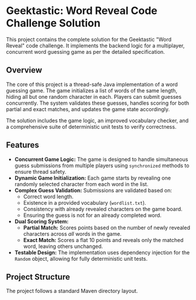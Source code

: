 # Geektastic: Word Reveal Code Challenge Solution

This project contains the complete solution for the Geektastic "Word Reveal" code challenge. It implements the backend logic for a multiplayer, concurrent word guessing game as per the detailed specification.

## Overview

The core of this project is a thread-safe Java implementation of a word guessing game. The game initializes a list of words of the same length, hiding all but one random character in each. Players can submit guesses concurrently. The system validates these guesses, handles scoring for both partial and exact matches, and updates the game state accordingly.

The solution includes the game logic, an improved vocabulary checker, and a comprehensive suite of deterministic unit tests to verify correctness.

## Features

* **Concurrent Game Logic:** The game is designed to handle simultaneous guess submissions from multiple players using `synchronized` methods to ensure thread safety.
* **Dynamic Game Initialization:** Each game starts by revealing one randomly selected character from each word in the list.
* **Complex Guess Validation:** Submissions are validated based on:
    * Correct word length.
    * Existence in a provided vocabulary (`wordlist.txt`).
    * Consistency with already revealed characters on the game board.
    * Ensuring the guess is not for an already completed word.
* **Dual Scoring System:**
    * **Partial Match:** Scores points based on the number of newly revealed characters across *all* words in the game.
    * **Exact Match:** Scores a flat 10 points and reveals only the matched word, leaving others unchanged.
* **Testable Design:** The implementation uses dependency injection for the `Random` object, allowing for fully deterministic unit tests.

## Project Structure

The project follows a standard Maven directory layout.